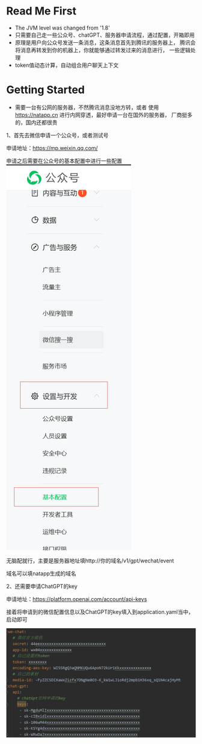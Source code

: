 # Read Me First
  * The JVM level was changed from '1.8'
  * 只需要自己走一些公众号、chatGPT、服务器申请流程，通过配置，开箱即用
  * 原理是用户向公众号发送一条消息，这条消息首先到腾讯的服务器上，
  腾讯会将消息再转发到你的机器上，你就能够通过转发过来的消息进行，
  一些逻辑处理
  * token值动态计算，自动组合用户聊天上下文

# Getting Started

* 需要一台有公网的服务器，不然腾讯消息没地方转，或者
  使用 https://natapp.cn 进行内网穿透，最好申请一台在国外的服务器，
  厂商挺多的，国内还都很贵

1、首先去微信申请一个公众号，或者测试号

申请地址：https://mp.weixin.qq.com/

申请之后需要在公众号的基本配置中进行一些配置
![img_1.png](src/main/resources/images/img_1.png)

无脑配就行，主要是服务器地址填http://你的域名/v1/gpt/wechat/event

域名可以填natapp生成的域名

2、还需要申请ChatGPT的key

申请地址：https://platform.openai.com/account/api-keys

接着将申请到的微信配置信息以及ChatGPT的key填入到application.yaml当中，启动即可

![img.png](src/main/resources/images/img.png)